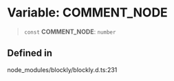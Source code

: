 # Variable: COMMENT_NODE

> `const` **COMMENT_NODE**: `number`

## Defined in

node_modules/blockly/blockly.d.ts:231
